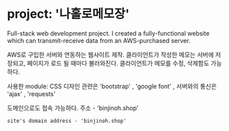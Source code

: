# project: '나홀로메모장'
Full-stack web development project. I created a fully-functional website which can transmit-receive data from an AWS-purchased server.

AWS로 구입한 서버와 연동하는 웹사이트 제작. 클라이언트가 작성한 메모는 서버에 저장되고, 페이지가 로드 될 때마다 불러와진다. 클라이언트가 메모를 수정, 삭제함도 가능하다.

사용한 module: 
    CSS 디자인 관련은 'bootstrap' , 'google font' , 서버와의 통신은 'ajax' , 'requests'

도메인으로도 접속 가능하다. 주소 - 'binjinoh.shop'

    site's domain address - 'binjinoh.shop'
